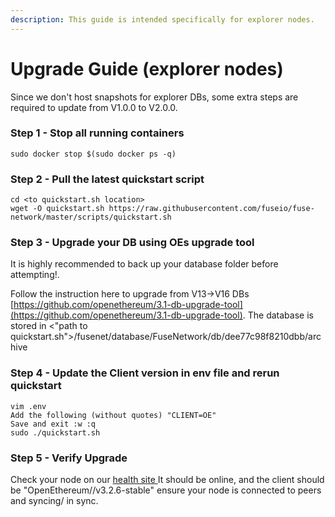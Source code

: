 ```yaml
---
description: This guide is intended specifically for explorer nodes.
---
```


# Upgrade Guide (explorer nodes)

Since we don't host snapshots for explorer DBs, some extra steps are required to update from V1.0.0 to V2.0.0.

### Step 1 - Stop all running containers

```
sudo docker stop $(sudo docker ps -q)
```

### Step 2 - Pull the latest quickstart script

```
cd <to quickstart.sh location>
wget -O quickstart.sh https://raw.githubusercontent.com/fuseio/fuse-network/master/scripts/quickstart.sh
```

### Step 3 - Upgrade your DB using OEs upgrade tool

It is highly recommended to back up your database folder before attempting!.

Follow the instruction here to upgrade from V13->V16 DBs [https://github.com/openethereum/3.1-db-upgrade-tool](https://github.com/openethereum/3.1-db-upgrade-tool). The database is stored in <"path to quickstart.sh">/fusenet/database/FuseNetwork/db/dee77c98f8210dbb/archive

### Step 4 - Update the Client version in env file and rerun quickstart

```
vim .env
Add the following (without quotes) "CLIENT=OE"
Save and exit :w :q
sudo ./quickstart.sh
```

### Step 5 - Verify Upgrade

Check your node on our [health site ](https://health.fuse.io)It should be online, and the client should be "OpenEthereum//v3.2.6-stable" ensure your node is connected to peers and syncing/ in sync.
